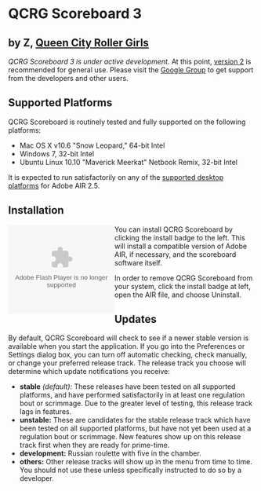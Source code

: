 QCRG Scoreboard 3
=================

by Z, [Queen City Roller Girls](http://qcrg.net)
------------------------------------------------

*QCRG Scoreboard 3 is under active development.*  At this point, [version 2][]
is recommended for general use. Please visit the [Google Group][] to get support
from the developers and other users.

[Version 2]:    http://bit.ly/qcrg-scoreboard
[Google Group]: http://groups.google.com/group/qcrg-scoreboard


Supported Platforms
-------------------

QCRG Scoreboard is routinely tested and fully supported on the following
platforms:

- Mac OS X v10.6 "Snow Leopard," 64-bit Intel
- Windows 7, 32-bit Intel
- Ubuntu Linux 10.10 "Maverick Meerkat" Netbook Remix, 32-bit Intel

It is expected to run satisfactorily on any of the [supported desktop
platforms][] for Adobe AIR 2.5.

[supported desktop platforms]: http://adobe.com/products/air/systemreqs#desktop


Installation
------------

<object data='http://github.com/zobar/qcrg-scoreboard/raw/development/dist/badge.swf' height='180' style='float: left;' type='application/x-shockwave-flash' width='217'><param name='flashvars' value='airversion=2.5&appname=QCRG%20Scoreboard&appurl=http://github.com/zobar/qcrg-scoreboard/raw/development/dist/QCRGScoreboard.air'/></object>
You can install QCRG Scoreboard by clicking the install badge to the left.  This
will install a compatible version of Adobe AIR, if necessary, and the scoreboard
software itself.

In order to remove QCRG Scoreboard from your system, click the install badge at
left, open the AIR file, and choose Uninstall.


Updates
-------

By default, QCRG Scoreboard will check to see if a newer stable version is
available when you start the application.  If you go into the
Preferences or Settings dialog box, you can turn off automatic checking,
check manually, or change your preferred release track.  The release track you
choose will determine which update notifications you receive:

- **stable** _(default):_ These releases have been tested on all supported
  platforms, and have performed satisfactorily in at least one regulation bout
  or scrimmage.  Due to the greater level of testing, this release track lags in
  features.
- **unstable:** These are candidates for the stable release track which have
  been tested on all supported platforms, but have not yet been used at a
  regulation bout or scrimmage.  New features show up on this release track
  first when they are ready for prime-time.
- **development:** Russian roulette with five in the chamber.
- **others:** Other release tracks will show up in the menu from time to time.
  You should not use these unless specifically instructed to do so by a
  developer.
